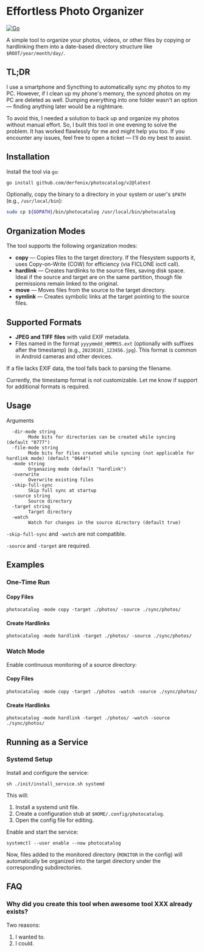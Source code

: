 # Effortless Photo Organizer

[![Go](https://github.com/derfenix/photocatalog/actions/workflows/go.yml/badge.svg)](https://github.com/derfenix/photocatalog/actions/workflows/go.yml)

A simple tool to organize your photos, videos, or other files by copying or hardlinking them into a date-based directory structure like `$ROOT/year/month/day/`.

## TL;DR

I use a smartphone and Syncthing to automatically sync my photos to my PC. However, if I clean up my phone's memory, the synced photos on my PC are deleted as well.
Dumping everything into one folder wasn't an option — finding anything later would be a nightmare. 

To avoid this, I needed a solution to back up and organize my photos without manual effort. So, I built this tool in one evening to solve the problem. It has worked flawlessly for me and might help you too. If you encounter any issues, feel free to open a ticket — I'll do my best to assist.

## Installation

Install the tool via `go`:

```bash
go install github.com/derfenix/photocatalog/v2@latest
```

Optionally, copy the binary to a directory in your system or user's `$PATH` (e.g., `/usr/local/bin`):

```bash
sudo cp ${GOPATH}/bin/photocatalog /usr/local/bin/photocatalog
```

## Organization Modes

The tool supports the following organization modes:

- **copy** — Copies files to the target directory. If the filesystem supports it, uses Copy-on-Write (COW) for efficiency (via FICLONE ioctl call).
- **hardlink** — Creates hardlinks to the source files, saving disk space. Ideal if the source and target are on the same partition, though file permissions remain linked to the original.
- **move** — Moves files from the source to the target directory.
- **symlink** — Creates symbolic links at the target pointing to the source files.

## Supported Formats

- **JPEG and TIFF files** with valid EXIF metadata.
- Files named in the format `yyyymmdd_HHMMSS.ext` (optionally with suffixes after the timestamp) (e.g., `20230101_123456.jpg`). This format is common in Android cameras and other devices.

If a file lacks EXIF data, the tool falls back to parsing the filename.

Currently, the timestamp format is not customizable. Let me know if support for additional formats is required.

## Usage

Arguments
```
  -dir-mode string
        Mode bits for directories can be created while syncing (default "0777")
  -file-mode string
        Mode bits for files created while syncing (not applicable for hardlink mode) (default "0644")
  -mode string
        Organazing mode (default "hardlink")
  -overwrite
        Overwrite existing files
  -skip-full-sync
        Skip full sync at startup
  -source string
        Source directory
  -target string
        Target directory
  -watch
        Watch for changes in the source directory (default true)

```

`-skip-full-sync` and `-watch` are not compatible.

`-source` and `-target` are required.


## Examples

### One-Time Run

#### Copy Files
```shell
photocatalog -mode copy -target ./photos/ -source ./sync/photos/
```

#### Create Hardlinks
```shell
photocatalog -mode hardlink -target ./photos/ -source ./sync/photos/
```

### Watch Mode

Enable continuous monitoring of a source directory:

#### Copy Files
```shell
photocatalog -mode copy -target ./photos -watch -source ./sync/photos/
```

#### Create Hardlinks
```shell
photocatalog -mode hardlink -target ./photos/ -watch -source ./sync/photos/
```

## Running as a Service

### Systemd Setup

Install and configure the service:
```shell
sh ./init/install_service.sh systemd
```

This will:

1. Install a systemd unit file.
2. Create a configuration stub at `$HOME/.config/photocatalog`.
3. Open the config file for editing.

Enable and start the service:
```shell
systemctl --user enable --now photocatalog
```

Now, files added to the monitored directory (`MONITOR` in the config) will automatically be organized into the target directory under the corresponding subdirectories.

## FAQ

### Why did you create this tool when awesome tool XXX already exists?
Two reasons:
1. I wanted to.
2. I could.

